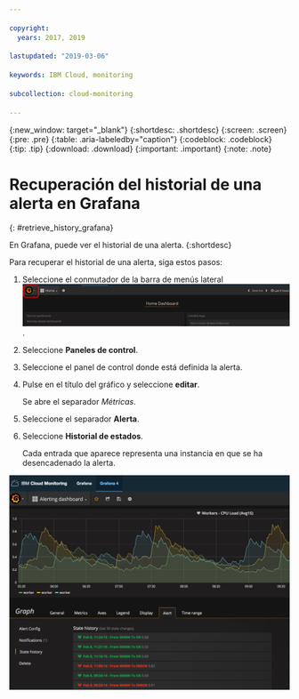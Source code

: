 ```yaml
---

copyright:
  years: 2017, 2019

lastupdated: "2019-03-06"

keywords: IBM Cloud, monitoring

subcollection: cloud-monitoring

---
```


{:new_window: target="_blank"}
{:shortdesc: .shortdesc}
{:screen: .screen}
{:pre: .pre}
{:table: .aria-labeledby="caption"}
{:codeblock: .codeblock}
{:tip: .tip}
{:download: .download}
{:important: .important}
{:note: .note}


# Recuperación del historial de una alerta en Grafana
{: #retrieve_history_grafana}

En Grafana, puede ver el historial de una alerta. 
{:shortdesc}


Para recuperar el historial de una alerta, siga estos pasos:

1. Seleccione el conmutador de la barra de menús lateral ![Barra de menús lateral de Grafana](images/grafana_settings.gif "Barra de menús lateral de Grafana").
2. Seleccione **Paneles de control**.
3. Seleccione el panel de control donde está definida la alerta.
4. Pulse en el título del gráfico y seleccione **editar**.
    
    Se abre el separador *Métricas*. 

5. Seleccione el separador **Alerta**.
6. Seleccione **Historial de estados**.

    Cada entrada que aparece representa una instancia en que se ha desencadenado la alerta.

![Vista de un panel de control de Grafana con una alerta definida en una consulta](images/alerthistory.png "Vista de un panel de control de Grafana con una alerta definida en una consulta")


